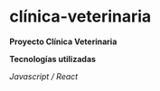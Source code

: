 # clínica-veterinaria

**Proyecto Clínica Veterinaria**

**Tecnologías utilizadas**

*Javascript / React*